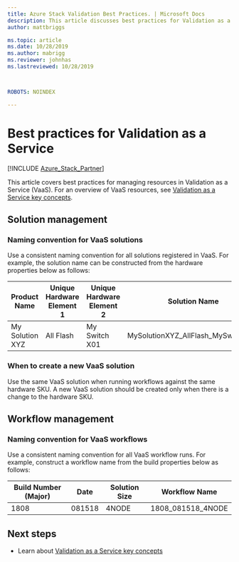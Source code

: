 ```yaml
---
title: Azure Stack Validation Best Practices. | Microsoft Docs
description: This article discusses best practices for Validation as a Service.
author: mattbriggs

ms.topic: article
ms.date: 10/28/2019
ms.author: mabrigg
ms.reviewer: johnhas
ms.lastreviewed: 10/28/2019



ROBOTS: NOINDEX

---
```


# Best practices for Validation as a Service

[!INCLUDE [Azure_Stack_Partner](./includes/azure-stack-partner-appliesto.md)]

This article covers best practices for managing resources in Validation as a Service (VaaS). For an overview of VaaS resources, see [Validation as a Service key concepts](azure-stack-vaas-key-concepts.md).

## Solution management

### Naming convention for VaaS solutions

Use a consistent naming convention for all solutions registered in VaaS. For example, the solution name can be constructed from the hardware properties below as follows:

|Product Name | Unique Hardware Element 1 | Unique Hardware Element 2 | Solution Name
|---|---|---|---|
My Solution XYZ |  All Flash | My Switch X01 | MySolutionXYZ_AllFlash_MySwitchX01

### When to create a new VaaS solution

Use the same VaaS solution when running workflows against the same hardware SKU. A new VaaS solution should be created only when there is a change to the hardware SKU.

## Workflow management

### Naming convention for VaaS workflows

Use a consistent naming convention for all VaaS workflow runs. For example, construct a workflow name from the build properties below as follows:

|Build Number (Major) | Date | Solution Size | Workflow Name
|---|---|---| ---|
1808 | 081518 | 4NODE | 1808_081518_4NODE

## Next steps

- Learn about [Validation as a Service key concepts](azure-stack-vaas-key-concepts.md)
